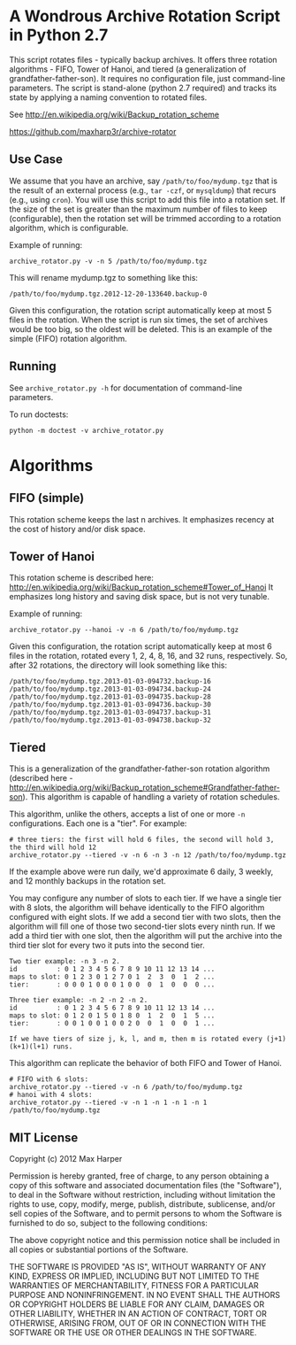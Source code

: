 A Wondrous Archive Rotation Script in Python 2.7
================================================

This script rotates files - typically backup archives. It offers three rotation algorithms - FIFO, Tower of Hanoi, and
tiered (a generalization of grandfather-father-son). It requires no configuration file, just command-line parameters.
The script is stand-alone (python 2.7 required) and tracks its state by applying a naming convention to rotated files.

See http://en.wikipedia.org/wiki/Backup_rotation_scheme

https://github.com/maxharp3r/archive-rotator


Use Case
--------

We assume that you have an archive, say `/path/to/foo/mydump.tgz` that is the result of an external process (e.g., `tar
-czf`, or `mysqldump`) that recurs (e.g., using `cron`). You will use this script to add this file into a rotation set.
If the size of the set is greater than the maximum number of files to keep (configurable), then the rotation set will
be trimmed according to a rotation algorithm, which is configurable.

Example of running:

    archive_rotator.py -v -n 5 /path/to/foo/mydump.tgz

This will rename mydump.tgz to something like this:

    /path/to/foo/mydump.tgz.2012-12-20-133640.backup-0

Given this configuration, the rotation script automatically keep at most 5 files in the rotation. When the script is run
six times, the set of archives would be too big, so the oldest will be deleted. This is an example of the simple (FIFO)
rotation algorithm.


Running
-------

See `archive_rotator.py -h` for documentation of command-line parameters.

To run doctests:

    python -m doctest -v archive_rotator.py


Algorithms
==========

FIFO (simple)
-------------

This rotation scheme keeps the last n archives. It emphasizes recency at the cost of history and/or disk space.


Tower of Hanoi
--------------

This rotation scheme is described here: http://en.wikipedia.org/wiki/Backup_rotation_scheme#Tower_of_Hanoi
It emphasizes long history and saving disk space, but is not very tunable.

Example of running:

    archive_rotator.py --hanoi -v -n 6 /path/to/foo/mydump.tgz

Given this configuration, the rotation script automatically keep at most 6 files in the rotation, rotated every 1, 2, 4,
8, 16, and 32 runs, respectively. So, after 32 rotations, the directory will look something like this:

    /path/to/foo/mydump.tgz.2013-01-03-094732.backup-16
    /path/to/foo/mydump.tgz.2013-01-03-094734.backup-24
    /path/to/foo/mydump.tgz.2013-01-03-094735.backup-28
    /path/to/foo/mydump.tgz.2013-01-03-094736.backup-30
    /path/to/foo/mydump.tgz.2013-01-03-094737.backup-31
    /path/to/foo/mydump.tgz.2013-01-03-094738.backup-32


Tiered
------

This is a generalization of the grandfather-father-son rotation algorithm (described here -
http://en.wikipedia.org/wiki/Backup_rotation_scheme#Grandfather-father-son). This algorithm is capable of handling a
variety of rotation schedules.

This algorithm, unlike the others, accepts a list of one or more `-n` configurations. Each one is a "tier". For example:

    # three tiers: the first will hold 6 files, the second will hold 3, the third will hold 12
    archive_rotator.py --tiered -v -n 6 -n 3 -n 12 /path/to/foo/mydump.tgz

If the example above were run daily, we'd approximate 6 daily, 3 weekly, and 12 monthly backups in the rotation set.

You may configure any number of slots to each tier. If we have a single tier with 8 slots, the algorithm will behave
identically to the FIFO algorithm configured with eight slots. If we add a second tier with two slots, then the
algorithm will fill one of those two second-tier slots every ninth run. If we add a third tier with one slot, then the
algorithm will put the archive into the third tier slot for every two it puts into the second tier.

    Two tier example: -n 3 -n 2.
    id          : 0 1 2 3 4 5 6 7 8 9 10 11 12 13 14 ...
    maps to slot: 0 1 2 3 0 1 2 7 0 1  2  3  0  1  2 ...
    tier:       : 0 0 0 1 0 0 0 1 0 0  0  1  0  0  0 ...

    Three tier example: -n 2 -n 2 -n 2.
    id          : 0 1 2 3 4 5 6 7 8 9 10 11 12 13 14 ...
    maps to slot: 0 1 2 0 1 5 0 1 8 0  1  2  0  1  5 ...
    tier:       : 0 0 1 0 0 1 0 0 2 0  0  1  0  0  1 ...

    If we have tiers of size j, k, l, and m, then m is rotated every (j+1)(k+1)(l+1) runs.

This algorithm can replicate the behavior of both FIFO and Tower of Hanoi.

    # FIFO with 6 slots:
    archive_rotator.py --tiered -v -n 6 /path/to/foo/mydump.tgz
    # hanoi with 4 slots:
    archive_rotator.py --tiered -v -n 1 -n 1 -n 1 -n 1 /path/to/foo/mydump.tgz


MIT License
-----------

Copyright (c) 2012 Max Harper

Permission is hereby granted, free of charge, to any person obtaining a copy of this software and associated
documentation files (the "Software"), to deal in the Software without restriction, including without limitation the
rights to use, copy, modify, merge, publish, distribute, sublicense, and/or sell copies of the Software, and to permit
persons to whom the Software is furnished to do so, subject to the following conditions:

The above copyright notice and this permission notice shall be included in all copies or substantial portions of the
Software.

THE SOFTWARE IS PROVIDED "AS IS", WITHOUT WARRANTY OF ANY KIND, EXPRESS OR IMPLIED, INCLUDING BUT NOT LIMITED TO THE
WARRANTIES OF MERCHANTABILITY, FITNESS FOR A PARTICULAR PURPOSE AND NONINFRINGEMENT. IN NO EVENT SHALL THE AUTHORS OR
COPYRIGHT HOLDERS BE LIABLE FOR ANY CLAIM, DAMAGES OR OTHER LIABILITY, WHETHER IN AN ACTION OF CONTRACT, TORT OR
OTHERWISE, ARISING FROM, OUT OF OR IN CONNECTION WITH THE SOFTWARE OR THE USE OR OTHER DEALINGS IN THE SOFTWARE.

